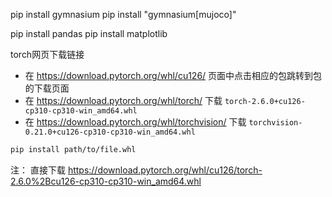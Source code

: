 
pip install gymnasium
pip install "gymnasium[mujoco]"

pip install pandas
pip install matplotlib


torch网页下载链接
- 在 https://download.pytorch.org/whl/cu126/ 页面中点击相应的包跳转到包的下载页面
- 在 https://download.pytorch.org/whl/torch/ 下载 `torch-2.6.0+cu126-cp310-cp310-win_amd64.whl`
- 在 https://download.pytorch.org/whl/torchvision/ 下载 `torchvision-0.21.0+cu126-cp310-cp310-win_amd64.whl`
```bash
pip install path/to/file.whl
```
注：
直接下载  https://download.pytorch.org/whl/cu126/torch-2.6.0%2Bcu126-cp310-cp310-win_amd64.whl



